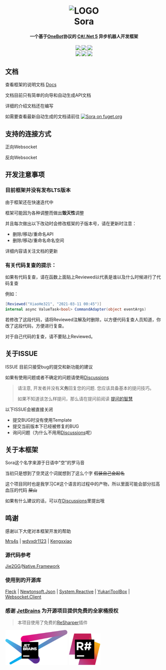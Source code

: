 <h1 align="center">
	<br>
	<img width="200" src="Sora/icon.png" alt="LOGO">
	<br>
	Sora
	<h4 align="center">
        一个基于<a href="https://github.com/howmanybots/onebot">OneBot</a>协议的 <a href="https://dotnet.microsoft.com/download/dotnet/5.0">C#/.Net 5</a> 异步机器人开发框架
	</h4>
	<h4 align="center">
	<a href="https://www.nuget.org/packages/Sora/">
		<img src="https://img.shields.io/nuget/v/Sora?style=for-the-badge&color=ff69b4">
	</a>
	<a href="https://github.com/howmanybots/onebot">
		<img src="https://img.shields.io/badge/OneBot-v11-black?style=for-the-badge">
	</a>
	<a href="https://opensource.org/licenses/AGPL-3.0">
		<img src="https://img.shields.io/github/license/Yukari316/Sora?style=for-the-badge&color=blueviolet">
	</a>
    <br>
	<img src="https://img.shields.io/github/stars/Yukari316/Sora?style=for-the-badge">
	<img src="https://img.shields.io/github/workflow/status/Yukari316/Sora/.NET%20Core/master?style=for-the-badge">
    <img src="https://img.shields.io/badge/go--cqhttp-v0.9.40--fix4-blue?style=for-the-badge">
	</h4>
</h1>



## 文档

查看框架的说明文档 [Docs](https://sora-docs.yukari.one/)

文档目前只有简单的向导和自动生成API文档

详细的介绍文档还在编写

如需要查看最新自动生成的文档请前往 [![Sora on fuget.org](https://www.fuget.org/packages/Sora/badge.svg)](https://www.fuget.org/packages/Sora)

## 支持的连接方式

正向Websocket

反向Websocket

## 开发注意事项

### **目前框架并没有发布LTS版本**

由于框架还在快速迭代中

框架可能因为各种调整而做出**毁灭性**调整

并且每次做出以下改动时会修改框架的子版本号，请在更新时注意：

 - 删除/移动/重命名API
 - 删除/移动/重命名命名空间

详细内容请关注文档的更新

### **有关代码复查的提示：**

如果有代码复查，请在函数上面贴上Reviewed以代表是谁以及什么时候进行了代码复查

例如：

```csharp
[Reviewed("XiaoHe321", "2021-03-11 00:45")]
internal async ValueTask<bool> CommandAdapter(object eventArgs)
```

若修改了这段代码，请将Reviewed注解及时删除，以方便代码复查人员知道，你改了这段代码，方便进行复查。

对于自己代码的复查，请不要贴上Reviewed。

## 关于ISSUE

ISSUE 目前只接受bug的提交和新功能的建议

如果有使用问题或者不确定的问题请使用[Discussions](https://github.com/Yukari316/Sora/discussions)

> 请注意, 开发者并没有**义务**回复您的问题. 您应该具备基本的提问技巧。
>
> 如果不知道该怎么样提问，那么请在提问前阅读 [提问的智慧](https://github.com/ryanhanwu/How-To-Ask-Questions-The-Smart-Way/blob/master/README-zh_CN.md)

以下ISSUE会被直接关闭

- 提交BUG时没有使用Template
- 提交当前版本下已经被修复的BUG
- 询问问题（为什么不用用[Discussions](https://github.com/Yukari316/Sora/discussions)呢）

## 关于本框架

Sora这个名字来源于日语中"空"的罗马音

当初只是想到了空灵这个词就想到了这么个字 ~~假装自己会起名~~

这个项目同时也是我学习C#这个语言的过程中的产物，所以里面可能会部分拉高血压的代码 ~~屎山~~

如果有什么建议的话，可以在[Discussions](https://github.com/Yukari316/Sora/discussions)里提出哦

## 鸣谢

感谢以下大佬对本框架开发的帮助

[Mrs4s](https://github.com/Mrs4s) | [wdvxdr1123](https://github.com/wdvxdr1123) | [Kengxxiao](https://github.com/Kengxxiao)

### 源代码参考

[Jie2GG](https://github.com/Jie2GG)/[Native.Framework](https://github.com/Jie2GG/Native.Framework)

### 使用到的开源库

[Fleck](https://github.com/statianzo/Fleck) | [Newtonsoft.Json](https://www.newtonsoft.com/json) | [System.Reactive](https://github.com/dotnet/reactive) | [YukariToolBox](https://github.com/DeepOceanSoft/YukariToolBox) | [Websocket.Client](https://github.com/Marfusios/websocket-client)

### 感谢 [JetBrains](https://www.jetbrains.com/?from=Sora) 为开源项目提供免费的全家桶授权

> 本项目使用了免费的[ReSharper](https://www.jetbrains.com/resharper/)插件

[<img src=".github/jetbrains-variant-4.svg" width="200"/>](https://www.jetbrains.com/?from=Sora) [<img src=".github/icon-resharper.svg" width="100"/>](https://www.jetbrains.com/ReSharper/?from=Sora)
